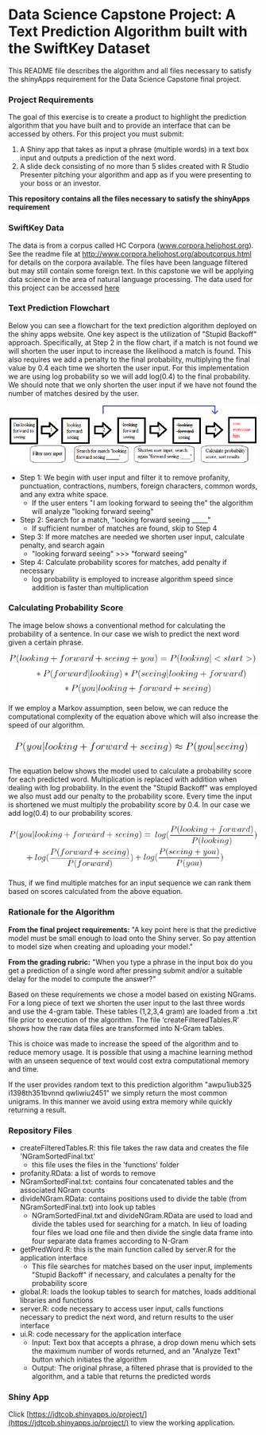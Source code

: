 # Data Science Capstone Project: A Text Prediction Algorithm built with the SwiftKey Dataset
This README file describes the algorithm and all files necessary to satisfy the shinyApps requirement for the Data Science Capstone final project.

### Project Requirements
The goal of this exercise is to create a product to highlight the prediction algorithm that you have built and to provide an interface that can be accessed by others. For this project you must submit:

1. A Shiny app that takes as input a phrase (multiple words) in a text box input and outputs a prediction of the next word.
2. A slide deck consisting of no more than 5 slides created with R Studio Presenter pitching your algorithm and app as if you were presenting to your boss or an investor.

**This repository contains all the files necessary to satisfy the shinyApps requirement**


### SwiftKey Data
The data is from a corpus called HC Corpora (www.corpora.heliohost.org). See the readme file at http://www.corpora.heliohost.org/aboutcorpus.html for details on the corpora available. The files have been language filtered but may still contain some foreign text. In this capstone we will be applying data science in the area of natural language processing. The data used for this project can be accessed [here](https://d396qusza40orc.cloudfront.net/dsscapstone/dataset/Coursera-SwiftKey.zip)


### Text Prediction Flowchart

Below you can see a flowchart for the text prediction algorithm deployed on the shiny apps website. One key aspect is the utilization of "Stupid Backoff" approach. Specifically, at Step 2 in the flow chart, if a match is not found we will shorten the user input to increase the likelihood a match is found. This also requires we add a penalty to the final probability, multiplying the final value by 0.4 each time we shorten the user input. For this implementation we are using log probability so we will add log(0.4) to the final probability. We should note that we only shorten the user input if we have not found the number of matches desired by the user.

![Flow](figures/flowChartCapstone.png)

- Step 1: We begin with user input and filter it to remove profanity, punctuation, contractions, numbers, foreign characters, common words, and any extra white space.
	+ If the user enters "I am looking forward to seeing the" the algorithm will analyze "looking forward seeing" 
- Step 2: Search for a match, "looking forward seeing _____"
	+ If sufficient number of matches are found, skip to Step 4
- Step 3: If more matches are needed we shorten user input, calculate penalty, and search again
	+ "looking forward seeing" >>> "forward seeing"
- Step 4: Calculate probability scores for matches, add penalty if necessary
	+ log probability is employed to increase algorithm speed since addition is faster than multiplication


### Calculating Probability Score
The image below shows a conventional method for calculating the probability of a sentence. In our case we wish to predict the next word given a certain phrase.

![prob1](figures/probBase.png)

If we employ a Markov assumption, seen below, we can reduce the computational complexity of the equation above which will also increase the speed of our algorithm.

![prob2](figures/probMarkov.png)

The equation below shows the model used to calculate a probability score for each predicted word. Multiplication is replaced with addition when dealing with log probability. In the event the "Stupid Backoff" was employed we also must add our penalty to the probability score. Every time the input is shortened we must multiply the probability score by 0.4. In our case we add log(0.4) to our probability scores.

![prob3](figures/probCapstone.png)

Thus, if we find multiple matches for an input sequence we can rank them based on scores calculated from the above equation.

### Rationale for the Algorithm
**From the final project requirements:** "A key point here is that the predictive model must be small enough to load onto the Shiny server. So pay attention to model size when creating and uploading your model." 

**From the grading rubric:** "When you type a phrase in the input box do you get a prediction of a single word after pressing submit and/or a suitable delay for the model to compute the answer?"

Based on these requirements we chose a model based on existing NGrams. For a long piece of text we shorten the user input to the last three words and use the 4-gram table. These tables (1,2,3,4 gram) are loaded from a .txt file prior to execution of the algorithm. The file ‘createFilteredTables.R’ shows how the raw data files are transformed into N-Gram tables.

This is choice was made to increase the speed of the algorithm and to reduce memory usage. It is possible that using a machine learning method with an unseen sequence of text would cost extra computational memory and time.

If the user provides random text to this prediction algorithm "awpu1iub325  i1398th351bvnnd  qwliwiu2451" we simply return the most common unigrams. In this manner we avoid using extra memory while quickly returning a result.


### Repository Files
- createFilteredTables.R: this file takes the raw data and creates the file 'NGramSortedFinal.txt'
	+ this file uses the files in the 'functions' folder
- profanity.RData: a list of words to remove
- NGramSortedFinal.txt: contains four concatenated tables and the associated NGram counts
- divideNGram.RData: contains positions used to divide the table (from NGramSortedFinal.txt) into look up tables
	+ NGramSortedFinal.txt and divideNGram.RData are used to load and divide the tables used for searching for a match. In lieu of loading four files we load one file and then divide the single data frame into four separate data frames according to N-Gram
- getPredWord.R: this is the main function called by server.R for the application interface
	+ This file searches for matches based on the user input, implements "Stupid Backoff" if necessary, and calculates a penalty for the probability score
- global.R: loads the lookup tables to search for matches, loads additional libraries and functions
- server.R: code necessary to access user input, calls functions necessary to predict the next word, and return results to the user interface 
- ui.R: code necessary for the application interface
	+ Input: Text box that accepts a phrase, a drop down menu which sets the maximum number of words returned, and an "Analyze Text" button which initiates the algorithm 
	+ Output: The original phrase, a filtered phrase that is provided to the algorithm, and a table that returns the predicted words

### Shiny App
Click [https://jdtcob.shinyapps.io/project/](https://jdtcob.shinyapps.io/project/) to view the working application.